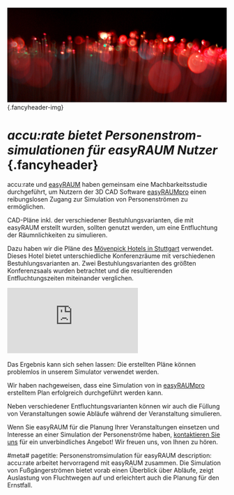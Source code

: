 ![](/img/accurate-bild-start.jpg) {.fancyheader-img}
# *accu:rate bietet Per&shy;sonen&shy;strom&shy;simulationen für easyRAUM Nutzer*  {.fancyheader}


accu:rate und [easyRAUM](http://easyraum.de/) haben gemeinsam eine Machbarkeitsstudie durchgeführt, um Nutzern der 3D CAD Software [easy&shy;RAUM&shy;pro](http://easyraum.de/de-easyraum) einen reibungslosen Zugang zur Simulation von  Personenströmen zu ermöglichen.

CAD-Pläne inkl. der verschiedener Bestuhlungsvarianten, die mit easyRAUM erstellt wurden, sollten genutzt werden, um eine Entfluchtung der Räumnlichkeiten zu simulieren.

Dazu haben wir die Pläne des [Mövenpick Hotels in Stuttgart](http://www.moevenpick-hotels.com/en/europe/germany/stuttgart/hotel-stuttgart-airport/meetings/meeting-rooms/) verwendet.
Dieses Hotel bietet unterschiedliche Konferenzräume mit verschiedenen Bestuhlungsvarianten an.
Zwei Bestuhlungsvarianten des größten Konferenzsaals wurden betrachtet und die resultierenden Entfluchtungszeiten miteinander verglichen. 

<div class='embed-container'><iframe src='http://youtu.be/gTq3VuSZa9I?rel=0' frameborder='0' allowfullscreen></iframe></div>

Das Ergebnis kann sich sehen lassen: Die erstellten Pläne können problemlos in unserem Simulator verwendet werden.

Wir haben nachgeweisen, dass eine Simulation von in [easy&shy;RAUM&shy;pro](http://easyraum.de/de-easyraum) erstelltem Plan erfolgreich durchgeführt werden kann.

Neben verschiedener Entfluchtungsvarianten können wir auch die Füllung von Veranstaltungen sowie Abläufe während der Veranstaltung simulieren. 

Wenn Sie easyRAUM für die Planung Ihrer Veranstaltungen einsetzen und Interesse an einer Simulation der Personenströme haben, [kontaktieren Sie uns](kontakt) für ein unverbindliches Angebot! Wir freuen uns, von Ihnen zu hören.


#meta#
pagetitle: Personenstromsimulation für easyRAUM
description: accu:rate arbeitet hervorragend mit easyRAUM zusammen. Die Simulation von Fußgängerströmen bietet vorab einen Überblick über Abläufe, zeigt Auslastung von Fluchtwegen auf und erleichtert auch die Planung für den Ernstfall.
